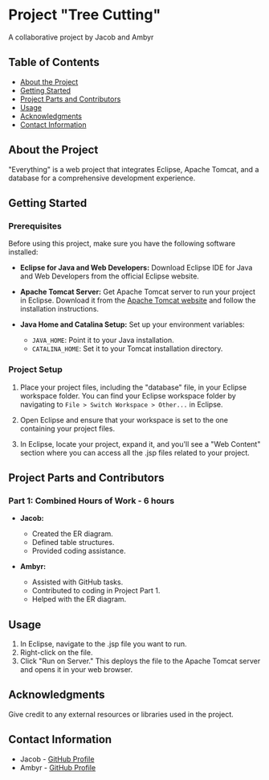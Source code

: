 
# Project "Tree Cutting"

A collaborative project by Jacob and Ambyr

## Table of Contents

- [About the Project](#about-the-project)
- [Getting Started](#getting-started)
- [Project Parts and Contributors](#project-parts-and-contributors)
- [Usage](#usage)
- [Acknowledgments](#acknowledgments)
- [Contact Information](#contact-information)

## About the Project

"Everything" is a web project that integrates Eclipse, Apache Tomcat, and a database for a comprehensive development experience.

## Getting Started

### Prerequisites

Before using this project, make sure you have the following software installed:

- **Eclipse for Java and Web Developers:** Download Eclipse IDE for Java and Web Developers from the official Eclipse website.

- **Apache Tomcat Server:** Get Apache Tomcat server to run your project in Eclipse. Download it from the [Apache Tomcat website](https://tomcat.apache.org) and follow the installation instructions.

- **Java Home and Catalina Setup:** Set up your environment variables:

    - `JAVA_HOME`: Point it to your Java installation.
    - `CATALINA_HOME`: Set it to your Tomcat installation directory.

### Project Setup

1. Place your project files, including the "database" file, in your Eclipse workspace folder. You can find your Eclipse workspace folder by navigating to `File > Switch Workspace > Other...` in Eclipse.

2. Open Eclipse and ensure that your workspace is set to the one containing your project files.

3. In Eclipse, locate your project, expand it, and you'll see a "Web Content" section where you can access all the .jsp files related to your project.

## Project Parts and Contributors

### Part 1: Combined Hours of Work - 6 hours

- **Jacob:**
  - Created the ER diagram.
  - Defined table structures.
  - Provided coding assistance.

- **Ambyr:**
  - Assisted with GitHub tasks.
  - Contributed to coding in Project Part 1.
  - Helped with the ER diagram.

## Usage

1. In Eclipse, navigate to the .jsp file you want to run.
2. Right-click on the file.
3. Click "Run on Server." This deploys the file to the Apache Tomcat server and opens it in your web browser.

## Acknowledgments

Give credit to any external resources or libraries used in the project.

## Contact Information

- Jacob - [GitHub Profile](https://github.com/jrule5960)
- Ambyr - [GitHub Profile](https://github.com/AmbyrElan)
